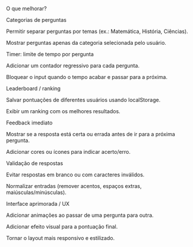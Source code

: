 O que melhorar? 

Categorias de perguntas

Permitir separar perguntas por temas (ex.: Matemática, História, Ciências).

Mostrar perguntas apenas da categoria selecionada pelo usuário.

Timer: limite de tempo por pergunta

Adicionar um contador regressivo para cada pergunta.

Bloquear o input quando o tempo acabar e passar para a próxima.

Leaderboard / ranking

Salvar pontuações de diferentes usuários usando localStorage.

Exibir um ranking com os melhores resultados.

Feedback imediato

Mostrar se a resposta está certa ou errada antes de ir para a próxima pergunta.

Adicionar cores ou ícones para indicar acerto/erro.

Validação de respostas

Evitar respostas em branco ou com caracteres inválidos.

Normalizar entradas (remover acentos, espaços extras, maiúsculas/minúsculas).

Interface aprimorada / UX

Adicionar animações ao passar de uma pergunta para outra.

Adicionar efeito visual para a pontuação final.

Tornar o layout mais responsivo e estilizado.
